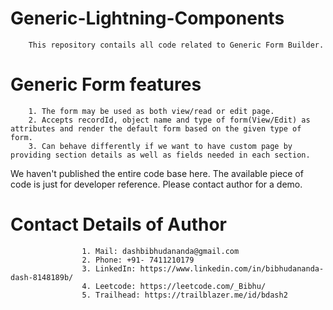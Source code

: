 # Generic-Lightning-Components
		This repository contails all code related to Generic Form Builder.
# Generic Form features
		1. The form may be used as both view/read or edit page.
		2. Accepts recordId, object name and type of form(View/Edit) as attributes and render the default form based on the given type of form.
		3. Can behave differently if we want to have custom page by providing section details as well as fields needed in each section.
We haven't published the entire code base here. The available piece of code is just for developer reference. Please contact author for a demo.

# Contact Details of Author
		            1. Mail: dashbibhudananda@gmail.com
            		2. Phone: +91- 7411210179
            		3. LinkedIn: https://www.linkedin.com/in/bibhudananda-dash-8148189b/
            		4. Leetcode: https://leetcode.com/_Bibhu/
            		5. Trailhead: https://trailblazer.me/id/bdash2
